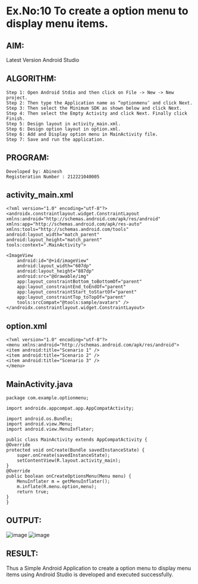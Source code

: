 # Ex.No:10 To create a option menu to display menu items.
## AIM:
Latest Version Android Studio
## ALGORITHM:
```
Step 1: Open Android Stdio and then click on File -> New -> New project.
Step 2: Then type the Application name as “optionmenu″ and click Next.
Step 3: Then select the Minimum SDK as shown below and click Next.
Step 4: Then select the Empty Activity and click Next. Finally click Finish.
Step 5: Design layout in activity_main.xml.
Step 6: Design option layout in option.xml.
Step 6: Add and Display option menu in MainActivity file.
Step 7: Save and run the application.
```

## PROGRAM:
```
Developed by: Abinesh
Registeration Number : 212221040005
```
## activity_main.xml
```
<?xml version="1.0" encoding="utf-8"?>
<androidx.constraintlayout.widget.ConstraintLayout xmlns:android="http://schemas.android.com/apk/res/android"
xmlns:app="http://schemas.android.com/apk/res-auto"
xmlns:tools="http://schemas.android.com/tools"
android:layout_width="match_parent"
android:layout_height="match_parent"
tools:context=".MainActivity">

<ImageView
    android:id="@+id/imageView"
    android:layout_width="607dp"
    android:layout_height="887dp"
    android:src="@drawable/img"
    app:layout_constraintBottom_toBottomOf="parent"
    app:layout_constraintEnd_toEndOf="parent"
    app:layout_constraintStart_toStartOf="parent"
    app:layout_constraintTop_toTopOf="parent"
    tools:srcCompat="@tools:sample/avatars" />
</androidx.constraintlayout.widget.ConstraintLayout>
```
## option.xml
```
<?xml version="1.0" encoding="utf-8"?>
<menu xmlns:android="http://schemas.android.com/apk/res/android">
<item android:title="Scenario 1" />
<item android:title="Scenario 2" />
<item android:title="Scenario 3" />
</menu>
```
## MainActivity.java
```
package com.example.optionmenu;

import androidx.appcompat.app.AppCompatActivity;

import android.os.Bundle;
import android.view.Menu;
import android.view.MenuInflater;

public class MainActivity extends AppCompatActivity {
@Override
protected void onCreate(Bundle savedInstanceState) {
    super.onCreate(savedInstanceState);
    setContentView(R.layout.activity_main);
}
@Override
public boolean onCreateOptionsMenu(Menu menu) {
    MenuInflater m = getMenuInflater();
    m.inflate(R.menu.option,menu);
    return true;
}
}
```
## OUTPUT:
![image](https://github.com/HibaRajarajeswari/OPTION-MENU/assets/129970809/bbf80d5e-3728-42dd-a90c-6f61f00ad063)
![image](https://github.com/HibaRajarajeswari/OPTION-MENU/assets/129970809/a36ed4b1-4c7c-47ca-ad46-597acebf3774)
## RESULT:
Thus a Simple Android Application to create a option menu to display menu items using Android Studio is developed and executed successfully.
